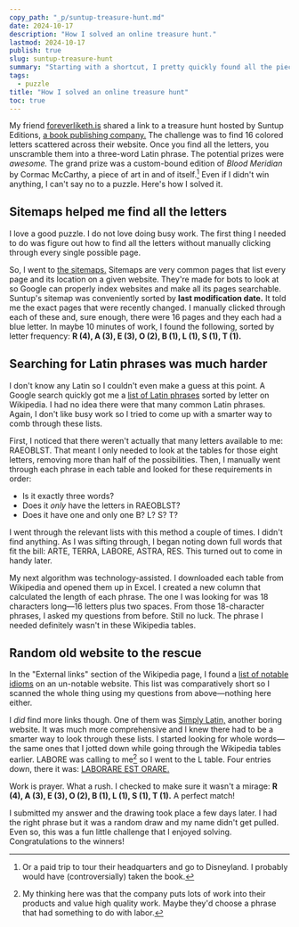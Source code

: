 ```yaml
---
copy_path: "_p/suntup-treasure-hunt.md"
date: 2024-10-17
description: "How I solved an online treasure hunt."
lastmod: 2024-10-17
publish: true
slug: suntup-treasure-hunt
summary: "Starting with a shortcut, I pretty quickly found all the pieces of the puzzle. The hard part was unscrambling them. Sometimes the search felt like work but, as they apparently say in Latin, *laborare est orare.*"
tags:
  - puzzle
title: "How I solved an online treasure hunt"
toc: true
---
```


My friend [foreverliketh.is](https://foreverliketh.is) shared a link to a treasure hunt hosted by Suntup Editions, [a book publishing company.](https://suntup.press/news/suntup-editions-treasure-hunt-contest/) The challenge was to find 16 colored letters scattered across their website. Once you find all the letters, you unscramble them into a three-word Latin phrase. The potential prizes were _awesome._ The grand prize was a custom-bound edition of _Blood Meridian_ by Cormac McCarthy, a piece of art in and of itself.[^1] Even if I didn't win anything, I can't say no to a puzzle. Here's how I solved it.

## Sitemaps helped me find all the letters

I love a good puzzle. I do not love doing busy work. The first thing I needed to do was figure out how to find all the letters without manually clicking through every single possible page.

So, I went to [the sitemaps.](https://suntup.press/sitemap.xml) Sitemaps are very common pages that list every page and its location on a given website. They're made for bots to look at so Google can properly index websites and make all its pages searchable. Suntup's sitemap was conveniently sorted by **last modification date.** It told me the exact pages that were recently changed. I manually clicked through each of these and, sure enough, there were 16 pages and they each had a blue letter. In maybe 10 minutes of work, I found the following, sorted by letter frequency: **R (4), A (3), E (3), O (2), B (1), L (1), S (1), T (1).**

## Searching for Latin phrases was much harder

I don't know any Latin so I couldn't even make a guess at this point. A Google search quickly got me a [list of Latin phrases](https://en.wikipedia.org/wiki/List_of_Latin_phrases) sorted by letter on Wikipedia. I had no idea there were that many common Latin phrases. Again, I don't like busy work so I tried to come up with a smarter way to comb through these lists.

First, I noticed that there weren't actually that many letters available to me: RAEOBLST. That meant I only needed to look at the tables for those eight letters, removing more than half of the possibilities. Then, I manually went through each phrase in each table and looked for these requirements in order:

- Is it exactly three words?
- Does it _only_ have the letters in RAEOBLST?
- Does it have one and only one B? L? S? T?

I went through the relevant lists with this method a couple of times. I didn't find anything. As I was sifting through, I began noting down full words that fit the bill: ARTE, TERRA, LABORE, ASTRA, RES. This turned out to come in handy later.

My next algorithm was technology-assisted. I downloaded each table from Wikipedia and opened them up in Excel. I created a new column that calculated the length of each phrase. The one I was looking for was 18 characters long—16 letters plus two spaces. From those 18-character phrases, I asked my questions from before. Still no luck. The phrase I needed definitely wasn't in these Wikipedia tables.

## Random old website to the rescue

In the "External links" section of the Wikipedia page, I found a [list of notable idioms](http://www.sabi.co.uk/Notes/miscPhrases.html) on an un-notable website. This list was comparatively short so I scanned the whole thing using my questions from above—nothing here either.

I _did_ find more links though. One of them was [Simply Latin,](http://www.sacklunch.net/Latin/index.php) another boring website. It was much more comprehensive and I knew there had to be a smarter way to look through these lists. I started looking for whole words—the same ones that I jotted down while going through the Wikipedia tables earlier. LABORE was calling to me[^2] so I went to the L table. Four entries down, there it was: [LABORARE EST ORARE.](http://www.sacklunch.net/Latin/L/laborareestorare.html)

Work is prayer. What a rush. I checked to make sure it wasn't a mirage: **R (4), A (3), E (3), O (2), B (1), L (1), S (1), T (1).** A perfect match!

I submitted my answer and the drawing took place a few days later. I had the right phrase but it was a random draw and my name didn't get pulled. Even so, this was a fun little challenge that I enjoyed solving. Congratulations to the winners!

[^1]: Or a paid trip to tour their headquarters and go to Disneyland. I probably would have (controversially) taken the book.
[^2]: My thinking here was that the company puts lots of work into their products and value high quality work. Maybe they'd choose a phrase that had something to do with labor.
